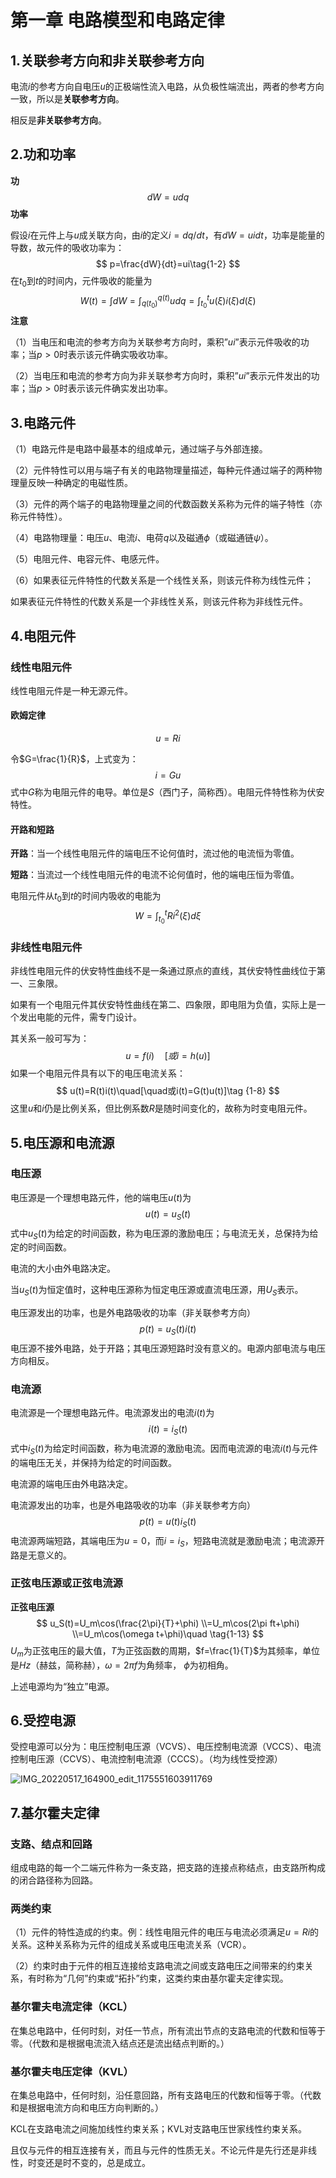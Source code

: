 # 第一章 电路模型和电路定律

## 1.关联参考方向和非关联参考方向

电流$i$的参考方向自电压$u$的正极端性流入电路，从负极性端流出，两者的参考方向一致，所以是**关联参考方向**。

相反是**非关联参考方向**。

## 2.功和功率

**功**
$$
dW=u dq\tag{1-1}
$$
**功率**

假设$i$在元件上与$u$成关联方向，由$i$的定义$i=dq/dt$，有$dW=uidt$，功率是能量的导数，故元件的吸收功率为：
$$
p=\frac{dW}{dt}=ui\tag{1-2}
$$
在$t_0$到$t$的时间内，元件吸收的能量为
$$
W(t)=\int dW=\int_{q(t_0)}^{q(t)}udq=\int_{t_0}^{t}u(\xi)i(\xi)d(\xi)\tag{1-3}
$$
**注意**

（1）当电压和电流的参考方向为关联参考方向时，乘积”$ui$”表示元件吸收的功率；当$p>0$时表示该元件确实吸收功率。

（2）当电压和电流的参考方向为非关联参考方向时，乘积”$ui$”表示元件发出的功率；当$p>0$时表示该元件确实发出功率。

## 3.电路元件

（1）电路元件是电路中最基本的组成单元，通过端子与外部连接。

（2）元件特性可以用与端子有关的电路物理量描述，每种元件通过端子的两种物理量反映一种确定的电磁性质。

（3）元件的两个端子的电路物理量之间的代数函数关系称为元件的端子特性（亦称元件特性）。

（4）电路物理量：电压$u$、电流$i$、电荷$q$以及磁通$\phi$（或磁通链$\psi$）。

（5）电阻元件、电容元件、电感元件。

（6）如果表征元件特性的代数关系是一个线性关系，则该元件称为线性元件；

​		 如果表征元件特性的代数关系是一个非线性关系，则该元件称为非线性元件。

## 4.电阻元件

### 线性电阻元件

线性电阻元件是一种无源元件。

#### 欧姆定律

$$
u=Ri \tag{1-4}
$$

令$G=\frac{1}{R}$，上式变为：
$$
i=Gu\tag{1-5}
$$
式中$G$称为电阻元件的电导。单位是$S$（西门子，简称西）。电阻元件特性称为伏安特性。

#### 开路和短路

**开路**：当一个线性电阻元件的端电压不论何值时，流过他的电流恒为零值。

**短路**：当流过一个线性电阻元件的电流不论何值时，他的端电压恒为零值。

电阻元件从$t_0$到$t$的时间内吸收的电能为
$$
W=\int_{t_0}^{t}Ri^2(\xi)d\xi \tag{1-6}
$$

### 非线性电阻元件

非线性电阻元件的伏安特性曲线不是一条通过原点的直线，其伏安特性曲线位于第一、三象限。

如果有一个电阻元件其伏安特性曲线在第二、四象限，即电阻为负值，实际上是一个发出电能的元件，需专门设计。

其关系一般可写为：
$$
u=f(i)\quad[或i=h(u)]\tag{1-7}
$$
如果一个电阻元件具有以下的电压电流关系：
$$
u(t)=R(t)i(t)\quad[\quad或i(t)=G(t)u(t)]\tag {1-8}
$$
这里$u$和$i$仍是比例关系，但比例系数$R$是随时间变化的，故称为时变电阻元件。

## 5.电压源和电流源

### 电压源

电压源是一个理想电路元件，他的端电压$u(t)$为
$$
u(t)=u_S(t)\tag{1-9}
$$
式中$u_S(t)$为给定的时间函数，称为电压源的激励电压；与电流无关，总保持为给定的时间函数。

电流的大小由外电路决定。

当$u_S(t)$为恒定值时，这种电压源称为恒定电压源或直流电压源，用$U_S$表示。

电压源发出的功率，也是外电路吸收的功率（非关联参考方向）
$$
p(t)=u_S(t)i(t)\tag {1-10}
$$
电压源不接外电路，处于开路；其电压源短路时没有意义的。电源内部电流与电压方向相反。

### 电流源

电流源是一个理想电路元件。电流源发出的电流$i(t)$为
$$
i(t)=i_S(t)\tag {1-11}
$$
式中$i_S(t)$为给定时间函数，称为电流源的激励电流。因而电流源的电流$i(t)$与元件的端电压无关，并保持为给定的时间函数。

电流源的端电压由外电路决定。

电流源发出的功率，也是外电路吸收的功率（非关联参考方向）
$$
p(t)=u(t)i_S(t)\tag{1-12}
$$
电流源两端短路，其端电压为$u=0$，而$i=i_S$，短路电流就是激励电流；电流源开路是无意义的。

### 正弦电压源或正弦电流源

**正弦电压源**
$$
u_S(t)=U_m\cos(\frac{2\pi}{T}+\phi)
\\=U_m\cos(2\pi ft+\phi)
\\=U_m\cos(\omega t+\phi)\quad \tag{1-13}
$$
$U_m$为正弦电压的最大值，$T$为正弦函数的周期，$f=\frac{1}{T}$为其频率，单位是$Hz$（赫兹，简称赫），$\omega=2\pi f$为角频率， $\phi$为初相角。

上述电源均为“独立”电源。

## 6.受控电源

受控电源可以分为：电压控制电压源（VCVS）、电压控制电流源（VCCS）、电流控制电压源（CCVS）、电流控制电流源（CCCS）。（均为线性受控源）

![IMG_20220517_164900_edit_1175551603911769](E:\笔记\照片\IMG_20220517_164900_edit_1175551603911769.jpg)

## 7.基尔霍夫定律

### 支路、结点和回路

组成电路的每一个二端元件称为一条支路，把支路的连接点称结点，由支路所构成的闭合路径称为回路。

### 两类约束

（1）元件的特性造成的约束。例：线性电阻元件的电压与电流必须满足$u=Ri$的关系。这种关系称为元件的组成关系或电压电流关系（VCR）。

（2）约束时由于元件的相互连接给支路电流之间或支路电压之间带来的约束关系，有时称为“几何”约束或“拓扑”约束，这类约束由基尔霍夫定律实现。

### 基尔霍夫电流定律（KCL）

在集总电路中，任何时刻，对任一节点，所有流出节点的支路电流的代数和恒等于零。（代数和是根据电流流入结点还是流出结点判断的。）

### 基尔霍夫电压定律（KVL）

在集总电路中，任何时刻，沿任意回路，所有支路电压的代数和恒等于零。（代数和是根据电流方向和电压方向判断的。）



KCL在支路电流之间施加线性约束关系；KVL对支路电压世家线性约束关系。

且仅与元件的相互连接有关，而且与元件的性质无关。不论元件是先行还是非线性，时变还是时不变的，总是成立。

